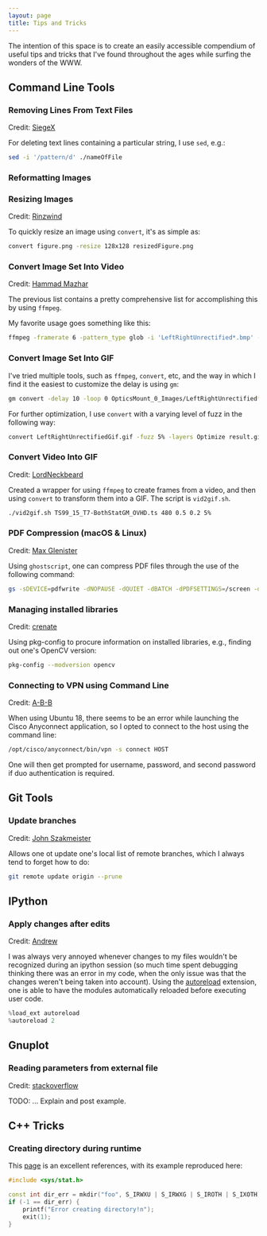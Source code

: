 ```yaml
---
layout: page
title: Tips and Tricks
---
```


The intention of this space is to create an easily accessible compendium of useful tips and tricks that I've found throughout the ages while surfing the wonders of the WWW. 

## Command Line Tools

### Removing Lines From Text Files
Credit: [SiegeX](https://stackoverflow.com/questions/5410757/delete-lines-in-a-text-file-that-contain-a-specific-string)

For deleting text lines containing a particular string, I use `sed`, e.g.:

```bash
sed -i '/pattern/d' ./nameOfFile
```

### Reformatting Images



### Resizing Images
Credit: [Rinzwind](https://askubuntu.com/questions/271776/how-to-resize-an-image-through-the-terminal)

To quickly resize an image using ```convert```, it's as simple as:

```bash
convert figure.png -resize 128x128 resizedFigure.png
``` 

### Convert Image Set Into Video
Credit: [Hammad Mazhar](http://hamelot.io/visualization/using-ffmpeg-to-convert-a-set-of-images-into-a-video/)

The previous list contains a pretty comprehensive list for accomplishing this by using `ffmpeg`.

My favorite usage goes something like this:

```bash
ffmpeg -framerate 6 -pattern_type glob -i 'LeftRightUnrectified*.bmp' -vb 20M -vcodec mpeg4 out.mp4
```

### Convert Image Set Into GIF

I've tried multiple tools, such as `ffmpeg`, `convert`, etc, and the way in which I find it the easiest to customize the delay is using `gm`:

```bash
gm convert -delay 10 -loop 0 OpticsMount_0_Images/LeftRightUnrectified*.bmp out.gif
```

For further optimization, I use `convert` with a varying level of fuzz in the following way:

```bash
convert LeftRightUnrectifiedGif.gif -fuzz 5% -layers Optimize result.gif
```

### Convert Video Into GIF
Credit: [LordNeckbeard](https://superuser.com/questions/556029/how-do-i-convert-a-video-to-gif-using-ffmpeg-with-reasonable-quality)

Created a wrapper for using `ffmpeg` to create frames from a video, and then using `convert` to transform them into a GIF. The script is `vid2gif.sh`.

```bash
./vid2gif.sh TS99_15_T7-BothStatGM_OVHD.ts 480 0.5 0.2 5%
```


### PDF Compression (macOS & Linux)
Credit: [Max Glenister](https://blog.omgmog.net/post/compressing-pdf-from-your-mac-or-linux-terminal-with-ghostscript/)

Using `ghostscript`, one can compress PDF files through the use of the following command:

```bash
gs -sDEVICE=pdfwrite -dNOPAUSE -dQUIET -dBATCH -dPDFSETTINGS=/screen -dCompatibilityLevel=1.4 -sOutputFile=output.pdf input.pdf
```

### Managing installed libraries
Credit: [crenate](https://stackoverflow.com/questions/8804064/find-opencv-version-installed-on-ubuntu)

Using pkg-config to procure information on installed libraries, e.g., finding out one's OpenCV version:

```bash
pkg-config --modversion opencv
```

### Connecting to VPN using Command Line
Credit: [A-B-B](https://superuser.com/questions/649614/connect-using-anyconnect-from-command-line)

When using Ubuntu 18, there seems to be an error while launching the Cisco Anyconnect application, so I opted to connect to the host using the command line:

```bash
/opt/cisco/anyconnect/bin/vpn -s connect HOST
```

One will then get prompted for username, password, and second password if duo authentication is required.


## Git Tools

### Update branches
Credit: [John Szakmeister](https://stackoverflow.com/questions/20106712/what-are-the-differences-between-git-remote-prune-git-prune-git-fetch-prune)

Allows one ot update one's local list of remote branches, which I always tend to forget how to do:

```bash
git remote update origin --prune
```


## IPython

### Apply changes after edits
Credit: [Andrew](https://stackoverflow.com/questions/1254370/reimport-a-module-in-python-while-interactive)

I was always very annoyed whenever changes to my files wouldn't be recognized during an ipython session (so much time spent debugging thinking there was an error in my code, when the only issue was that the changes weren't being taken into account). Using the [autoreload](https://ipython.readthedocs.io/en/stable/config/extensions/autoreload.html) extension, one is able to have the modules automatically reloaded before executing user code.

```python
%load_ext autoreload
%autoreload 2
```



## Gnuplot

### Reading parameters from external file
Credit: [stackoverflow](https://stackoverflow.com/questions/11211339/gnuplot-store-one-number-from-data-file-into-variable)

TODO: ... Explain and post example.


## C++ Tricks

### Creating directory during runtime

This [page](https://codeyarns.com/2014/08/07/how-to-create-directory-using-c-on-linux/) is an excellent references, with its example reproduced here:

```cpp
#include <sys/stat.h>

const int dir_err = mkdir("foo", S_IRWXU | S_IRWXG | S_IROTH | S_IXOTH);
if (-1 == dir_err) {
    printf("Error creating directory!n");
    exit(1);
}
```
